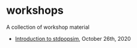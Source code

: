 # workshops
A collection of workshop material

- [Introduction to stdpopsim](https://github.com/popsim-consortium/workshops/tree/main/intro_stdpopsim), October 26th, 2020
